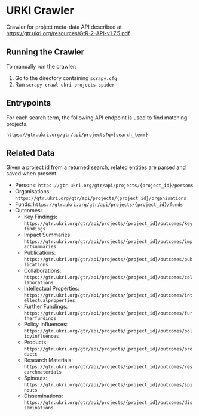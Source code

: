 # URKI Crawler

Crawler for project meta-data API described at https://gtr.ukri.org/resources/GtR-2-API-v1.7.5.pdf

## Running the Crawler

To manually run the crawler:

1. Go to the directory containing `scrapy.cfg`
2. Run `scrapy crawl ukri-projects-spider`

## Entrypoints

For each search term, the following API endpoint is used to find matching projects.

`https://gtr.ukri.org/gtr/api/projects?q={search_term}`

## Related Data

Given a project id from a returned search, related entities are parsed and saved when present.

- Persons: `https://gtr.ukri.org/gtr/api/projects/{project_id}/persons`
- Organisations: `https://gtr.ukri.org/gtr/api/projects/{project_id}/organisations`
- Funds: `https://gtr.ukri.org/gtr/api/projects/{project_id}/funds`
- Outcomes:
    * Key Findings: `https://gtr.ukri.org/gtr/api/projects/{project_id}/outcomes/keyfindings`
    * Impact Summaries: `https://gtr.ukri.org/gtr/api/projects/{project_id}/outcomes/impactsummaries`
    * Publications: `https://gtr.ukri.org/gtr/api/projects/{project_id}/outcomes/publications`
    * Collaborations: `https://gtr.ukri.org/gtr/api/projects/{project_id}/outcomes/collaborations`
    * Intellectual Properties: `https://gtr.ukri.org/gtr/api/projects/{project_id}/outcomes/intellectualproperties`
    * Further Fundings: `https://gtr.ukri.org/gtr/api/projects/{project_id}/outcomes/furtherfundings`
    * Policy Influences: `https://gtr.ukri.org/gtr/api/projects/{project_id}/outcomes/policyinfluences`
    * Products: `https://gtr.ukri.org/gtr/api/projects/{project_id}/outcomes/products`
    * Research Materials: `https://gtr.ukri.org/gtr/api/projects/{project_id}/outcomes/researchmaterials`
    * Spinouts: `https://gtr.ukri.org/gtr/api/projects/{project_id}/outcomes/spinouts`
    * Disseminations: `https://gtr.ukri.org/gtr/api/projects/{project_id}/outcomes/disseminations`

